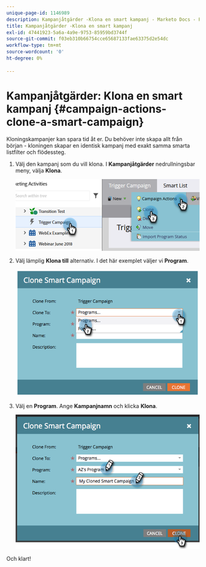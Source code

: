 ```yaml
---
unique-page-id: 1146989
description: Kampanjåtgärder -Klona en smart kampanj - Marketo Docs - Produktdokumentation
title: Kampanjåtgärder -Klona en smart kampanj
exl-id: 47441923-5a6a-4a9e-9753-85959bd3744f
source-git-commit: f03eb310b66754cce65687133fae63375d2e54dc
workflow-type: tm+mt
source-wordcount: '0'
ht-degree: 0%

---
```


# Kampanjåtgärder: Klona en smart kampanj {#campaign-actions-clone-a-smart-campaign}

Kloningskampanjer kan spara tid åt er. Du behöver inte skapa allt från början - kloningen skapar en identisk kampanj med exakt samma smarta listfilter och flödessteg.

1. Välj den kampanj som du vill klona. I **Kampanjåtgärder** nedrullningsbar meny, välja **Klona**.

   ![](assets/campaign-actions-clone-a-smart-campaign-1.png)

1. Välj lämplig **Klona till** alternativ. I det här exemplet väljer vi **Program**.

   ![](assets/campaign-actions-clone-a-smart-campaign-2.png)

1. Välj en **Program**. Ange **Kampanjnamn** och klicka **Klona**.

   ![](assets/campaign-actions-clone-a-smart-campaign-3.png)

Och klart!
